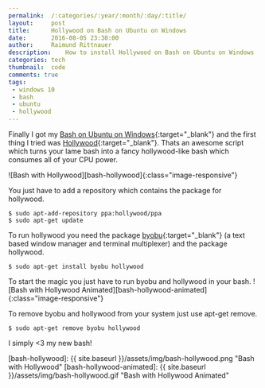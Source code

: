 ```yaml
---
permalink:	/:categories/:year/:month/:day/:title/
layout:     post
title:      Hollywood on Bash on Ubuntu on Windows
date:       2016-08-05 23:30:00
author:     Raimund Rittnauer
description:    How to install Hollywood on Bash on Ubuntu on Windows
categories: tech
thumbnail:  code
comments: true
tags:
 - windows 10
 - bash
 - ubuntu
 - hollywood
---
```


Finally I got my [Bash on Ubuntu on Windows][1]{:target="_blank"} and the first thing I tried was [Hollywood][2]{:target="_blank"}. Thats an awesome
script which turns your lame bash into a fancy hollywood-like bash which consumes all of your CPU power.

![Bash with Hollywood][bash-hollywood]{:class="image-responsive"}

You just have to add a repository which contains the package for hollywood.

``
$ sudo apt-add-repository ppa:hollywood/ppa
``
<br>
``
$ sudo apt-get update  
``

To run hollywood you need the package [byobu][3]{:target="_blank"} (a text based window manager and terminal multiplexer) and the package hollywood.

``
$ sudo apt-get install byobu hollywood
``

To start the magic you just have to run byobu and hollywood in your bash.
![Bash with Hollywood Animated][bash-hollywood-animated]{:class="image-responsive"}

To remove byobu and hollywood from your system just use apt-get remove.

``
$ sudo apt-get remove byobu hollywood  
``

I simply <3 my new bash!

[1]: https://msdn.microsoft.com/en-us/commandline/wsl/about
[2]: https://github.com/dustinkirkland/hollywood
[3]: http://byobu.co/

[bash-hollywood]: {{ site.baseurl }}/assets/img/bash-hollywood.png "Bash with Hollywood"
[bash-hollywood-animated]: {{ site.baseurl }}/assets/img/bash-hollywood.gif "Bash with Hollywood Animated"
